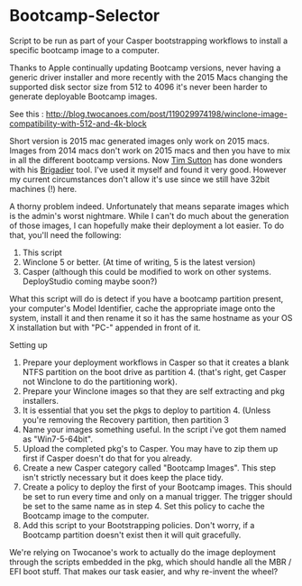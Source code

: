 # Bootcamp-Selector
Script to be run as part of your Casper bootstrapping workflows to install a specific bootcamp image to a computer.

Thanks to Apple continually updating Bootcamp versions, never having a generic driver installer and more recently with the 2015 Macs changing the supported disk sector size from 512 to 4096 it's never been harder to generate deployable Bootcamp images.

See this : http://blog.twocanoes.com/post/119029974198/winclone-image-compatibility-with-512-and-4k-block

Short version is 2015 mac generated images only work on 2015 macs. Images from 2014 macs don't work on 2015 macs and then you have to mix in all the different bootcamp versions. Now [Tim Sutton](https://github.com/timsutton) has done wonders with his [Brigadier](https://github.com/timsutton/brigadier) tool. I've used it myself and found it very good. However my current circumstances don't allow it's use since we still have 32bit machines (!) here.

A thorny problem indeed. Unfortunately that means separate images which is the admin's worst nightmare. While I can't do much about the generation of those images, I can hopefully make their deployment a lot easier. To do that, you'll need the following:

1. This script
2. Winclone 5 or better. (At time of writing, 5 is the latest version)
3. Casper (although this could be modified to work on other systems. DeployStudio coming maybe soon?)

What this script will do is detect if you have a bootcamp partition present, your computer's Model Identifier, cache the appropriate image onto the system, install it and then rename it so it has the same hostname as your OS X installation but with "PC-" appended in front of it.

Setting up

1. Prepare your deployment workflows in Casper so that it creates a blank NTFS partition on the boot drive as partition 4.
(that's right, get Casper not Winclone to do the partitioning work).
2. Prepare your Winclone images so that they are self extracting and pkg installers.
3. It is essential that you set the pkgs to deploy to partition 4. (Unless you're removing the Recovery partition, then partition 3
4. Name your images something useful. In the script i've got them named as "Win7-5-64bit".
5. Upload the completed pkg's to Casper. You may have to zip them up first if Casper doesn't do that for you already.
6. Create a new Casper category called "Bootcamp Images". This step isn't strictly necessary but it does keep the place tidy.
7. Create a policy to deploy the first of your Bootcamp images.
This should be set to run every time and only on a manual trigger.
The trigger should be set to the same name as in step 4.
Set this policy to cache the Bootcamp image to the computer.
8. Add this script to your Bootstrapping policies. Don't worry, if a Bootcamp partition doesn't exist then it will quit gracefully.

We're relying on Twocanoe's work to actually do the image deployment through the scripts embedded in the pkg, which should handle all the MBR / EFI boot stuff. That makes our task easier, and why re-invent the wheel?
